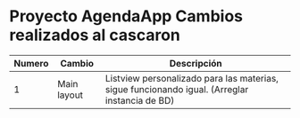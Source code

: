# Proyecto AgendaApp Cambios realizados al cascaron

| Numero | Cambio      | Descripción                                                                                   |
|--------|-------------|-----------------------------------------------------------------------------------------------|
| 1      | Main layout | Listview personalizado para las materias, sigue funcionando igual. (Arreglar instancia de BD) | 